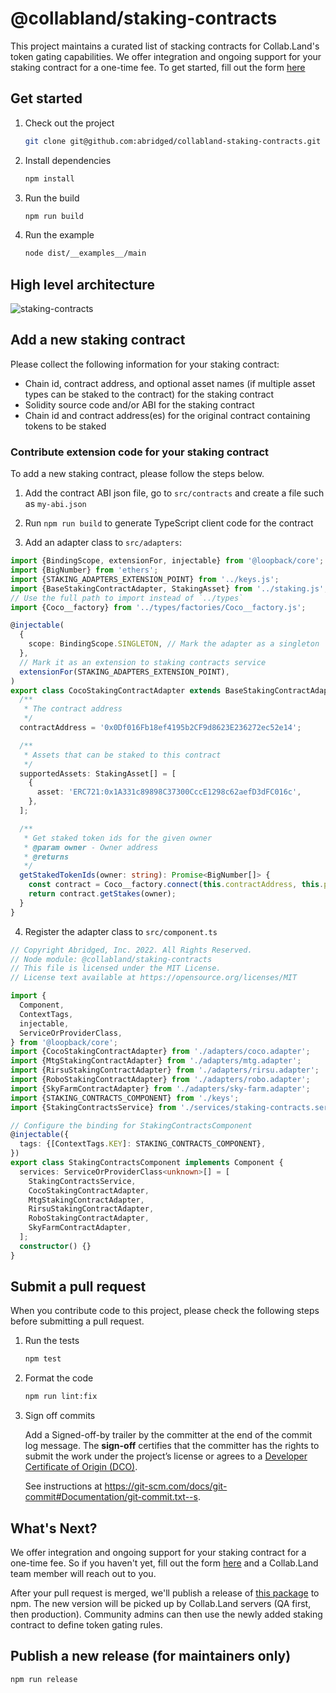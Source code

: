 # @collabland/staking-contracts

This project maintains a curated list of stacking contracts for Collab.Land's token gating capabilities. We offer integration and ongoing support for your staking contract for a one-time fee. To get started, fill out the form [here](https://forms.gle/t6Xr5xwkLivgbw53A)

## Get started

1. Check out the project

   ```sh
   git clone git@github.com:abridged/collabland-staking-contracts.git
   ```

2. Install dependencies

   ```sh
   npm install
   ```

3. Run the build

   ```sh
   npm run build
   ```

4. Run the example

   ```sh
   node dist/__examples__/main
   ```

## High level architecture

![staking-contracts](docs/collabland-staking-contracts.png)

## Add a new staking contract

Please collect the following information for your staking contract:

- Chain id, contract address, and optional asset names (if multiple asset types
  can be staked to the contract) for the staking contract
- Solidity source code and/or ABI for the staking contract
- Chain id and contract address(es) for the original contract containing tokens
  to be staked

### Contribute extension code for your staking contract

To add a new staking contract, please follow the steps below.

1. Add the contract ABI json file, go to `src/contracts` and create a file such
   as `my-abi.json`

2. Run `npm run build` to generate TypeScript client code for the contract

3. Add an adapter class to `src/adapters`:

```ts
import {BindingScope, extensionFor, injectable} from '@loopback/core';
import {BigNumber} from 'ethers';
import {STAKING_ADAPTERS_EXTENSION_POINT} from '../keys.js';
import {BaseStakingContractAdapter, StakingAsset} from '../staking.js';
// Use the full path to import instead of `../types`
import {Coco__factory} from '../types/factories/Coco__factory.js';

@injectable(
  {
    scope: BindingScope.SINGLETON, // Mark the adapter as a singleton
  },
  // Mark it as an extension to staking contracts service
  extensionFor(STAKING_ADAPTERS_EXTENSION_POINT),
)
export class CocoStakingContractAdapter extends BaseStakingContractAdapter {
  /**
   * The contract address
   */
  contractAddress = '0x0Df016Fb18ef4195b2CF9d8623E236272ec52e14';

  /**
   * Assets that can be staked to this contract
   */
  supportedAssets: StakingAsset[] = [
    {
      asset: 'ERC721:0x1A331c89898C37300CccE1298c62aefD3dFC016c',
    },
  ];

  /**
   * Get staked token ids for the given owner
   * @param owner - Owner address
   * @returns
   */
  getStakedTokenIds(owner: string): Promise<BigNumber[]> {
    const contract = Coco__factory.connect(this.contractAddress, this.provider);
    return contract.getStakes(owner);
  }
}
```

4. Register the adapter class to `src/component.ts`

```ts
// Copyright Abridged, Inc. 2022. All Rights Reserved.
// Node module: @collabland/staking-contracts
// This file is licensed under the MIT License.
// License text available at https://opensource.org/licenses/MIT

import {
  Component,
  ContextTags,
  injectable,
  ServiceOrProviderClass,
} from '@loopback/core';
import {CocoStakingContractAdapter} from './adapters/coco.adapter';
import {MtgStakingContractAdapter} from './adapters/mtg.adapter';
import {RirsuStakingContractAdapter} from './adapters/rirsu.adapter';
import {RoboStakingContractAdapter} from './adapters/robo.adapter';
import {SkyFarmContractAdapter} from './adapters/sky-farm.adapter';
import {STAKING_CONTRACTS_COMPONENT} from './keys';
import {StakingContractsService} from './services/staking-contracts.service';

// Configure the binding for StakingContractsComponent
@injectable({
  tags: {[ContextTags.KEY]: STAKING_CONTRACTS_COMPONENT},
})
export class StakingContractsComponent implements Component {
  services: ServiceOrProviderClass<unknown>[] = [
    StakingContractsService,
    CocoStakingContractAdapter,
    MtgStakingContractAdapter,
    RirsuStakingContractAdapter,
    RoboStakingContractAdapter,
    SkyFarmContractAdapter,
  ];
  constructor() {}
}
```

## Submit a pull request

When you contribute code to this project, please check the following steps
before submitting a pull request.

1.  Run the tests

    ```sh
    npm test
    ```

2.  Format the code

    ```sh
    npm run lint:fix
    ```

3.  Sign off commits

    Add a Signed-off-by trailer by the committer at the end of the commit log
    message. The **sign-off** certifies that the committer has the rights to
    submit the work under the project’s license or agrees to a
    [Developer Certificate of Origin (DCO)](http://developercertificate.org).

    See instructions at
    https://git-scm.com/docs/git-commit#Documentation/git-commit.txt--s.

## What's Next?

We offer integration and ongoing support for your staking contract for a one-time fee. So if you haven't yet, fill out the form [here](https://forms.gle/t6Xr5xwkLivgbw53A) and a Collab.Land team member will reach out to you.

After your pull request is merged, we'll publish a release of
[this package](https://www.npmjs.com/package/@collabland/staking-contracts) to
npm. The new version will be picked up by Collab.Land servers (QA first, then
production). Community admins can then use the newly added staking contract to
define token gating rules.

## Publish a new release (for maintainers only)

```sh
npm run release
```
